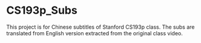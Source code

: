 # CS193p_Subs
This project is for Chinese subtitles of Stanford CS193p class. The subs are translated from English version extracted from the original class video.
